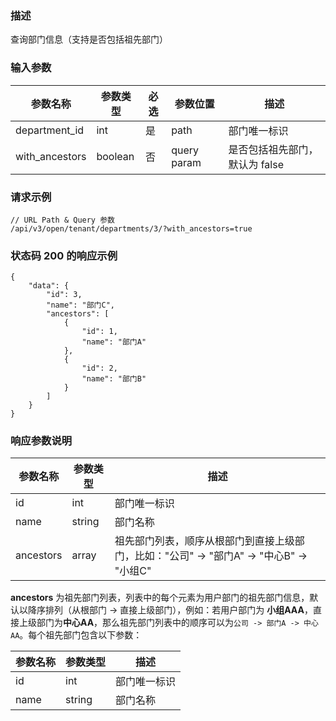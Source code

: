 ### 描述

查询部门信息（支持是否包括祖先部门）

### 输入参数

| 参数名称           | 参数类型    | 必选 | 参数位置        | 描述                 |
|----------------|---------|----|-------------|--------------------|
| department_id  | int     | 是  | path        | 部门唯一标识             |
| with_ancestors | boolean | 否  | query param | 是否包括祖先部门，默认为 false |

### 请求示例

```
// URL Path & Query 参数
/api/v3/open/tenant/departments/3/?with_ancestors=true
```

### 状态码 200 的响应示例

```json5
{
    "data": {
        "id": 3,
        "name": "部门C",
        "ancestors": [
            {
                "id": 1,
                "name": "部门A"
            },
            {
                "id": 2,
                "name": "部门B"
            }
        ]
    }
}
```

### 响应参数说明

| 参数名称      | 参数类型   | 描述                                                      |
|-----------|--------|---------------------------------------------------------|
| id        | int    | 部门唯一标识                                                  |
| name      | string | 部门名称                                                    |
| ancestors | array  | 祖先部门列表，顺序从根部门到直接上级部门，比如："公司" -> "部门A" -> "中心B" -> "小组C" |

**ancestors** 为祖先部门列表，列表中的每个元素为用户部门的祖先部门信息，默认以降序排列（从根部门 -> 直接上级部门），例如：若用户部门为
**小组AAA**，直接上级部门为**中心AA**，那么祖先部门列表中的顺序可以为`公司 -> 部门A -> 中心AA`。每个祖先部门包含以下参数：

| 参数名称 | 参数类型   | 描述     |
|------|--------|--------|
| id   | int    | 部门唯一标识 |
| name | string | 部门名称   |
